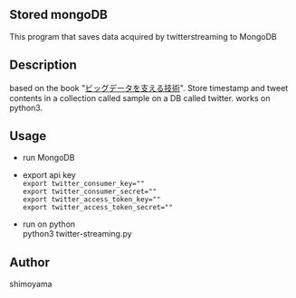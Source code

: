 ## Stored mongoDB
This program that saves data acquired by twitterstreaming to MongoDB

## Description
based on the book "[ビッグデータを支える技術](https://gihyo.jp/book/2017/978-4-7741-9225-3)".
Store timestamp and tweet contents in a collection called sample on a DB called twitter.
works on python3.

## Usage
* run MongoDB  

* export api key  
`export twitter_consumer_key=""`  
`export twitter_consumer_secret=""`  
`export twitter_access_token_key=""`  
`export twitter_access_token_secret=""`  

* run on python  
python3 twitter-streaming.py  

## Author
shimoyama
